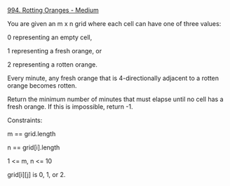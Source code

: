 [994. Rotting Oranges - Medium](https://leetcode.com/problems/rotting-oranges/)

You are given an m x n grid where each cell can have one of three values:

0 representing an empty cell,

1 representing a fresh orange, or

2 representing a rotten orange.

Every minute, any fresh orange that is 4-directionally adjacent to a rotten orange becomes rotten.

Return the minimum number of minutes that must elapse until no cell has a fresh orange. If this is impossible, return -1.

Constraints:

m == grid.length

n == grid[i].length

1 <= m, n <= 10

grid[i][j] is 0, 1, or 2.